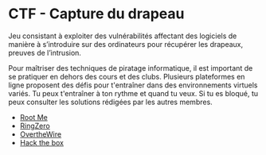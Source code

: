 # CTF - Capture du drapeau
Jeu consistant à exploiter des vulnérabilités affectant des logiciels de manière à s’introduire sur des ordinateurs pour récupérer les drapeaux, preuves de l’intrusion. 

Pour maîtriser des techniques de piratage informatique, il est important de se pratiquer en dehors des cours et des clubs. Plusieurs plateformes en ligne proposent des défis pour t'entraîner dans des environnements virtuels variés. Tu peux t'entraîner à ton rythme et quand tu veux. Si tu es bloqué, tu peux consulter les solutions rédigées par les autres membres. 

- [Root Me](https://www.root-me.org/)
- [RingZero](https://ringzer0ctf.com/)
- [OvertheWire](https://overthewire.org/wargames/)
- [Hack the box](https://www.hackthebox.com/)

